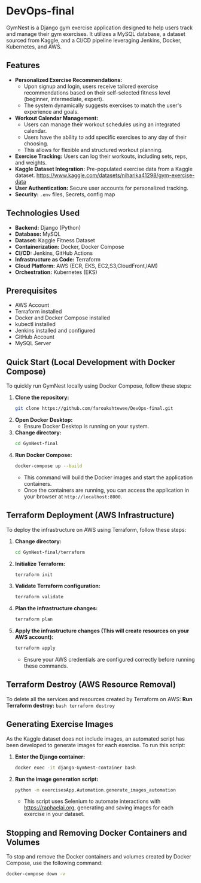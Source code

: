 # DevOps-final
GymNest is a Django gym exercise application designed to help users track and manage their gym exercises. It utilizes a MySQL database, a dataset sourced from Kaggle, and a CI/CD pipeline leveraging Jenkins, Docker, Kubernetes, and AWS.
## Features
* **Personalized Exercise Recommendations:**
    * Upon signup and login, users receive tailored exercise recommendations based on their self-selected fitness level (beginner, intermediate, expert).
    * The system dynamically suggests exercises to match the user's experience and goals.
* **Workout Calendar Management:**
    * Users can manage their workout schedules using an integrated calendar.
    * Users have the ability to add specific exercises to any day of their choosing.
    * This allows for flexible and structured workout planning.
* **Exercise Tracking:** Users can log their workouts, including sets, reps, and weights.
* **Kaggle Dataset Integration:** Pre-populated exercise data from a Kaggle dataset. https://www.kaggle.com/datasets/niharika41298/gym-exercise-data
* **User Authentication:** Secure user accounts for personalized tracking.
* **Security:** `.env` files, Secrets, config map
## Technologies Used
* **Backend:** Django (Python)
* **Database:** MySQL
* **Dataset:** Kaggle Fitness Dataset 
* **Containerization:** Docker, Docker Compose
* **CI/CD:** Jenkins, GitHub Actions
* **Infrastructure as Code:** Terraform
* **Cloud Platform:** AWS (ECR, EKS, EC2,S3,CloudFront,IAM)
* **Orchestration:** Kubernetes (EKS)
## Prerequisites
* AWS Account
* Terraform installed
* Docker and Docker Compose installed
* kubectl installed
* Jenkins installed and configured
* GitHub Account
* MySQL Server
## Quick Start (Local Development with Docker Compose)
To quickly run GymNest locally using Docker Compose, follow these steps:
1.  **Clone the repository:**
    ```bash
    git clone https://github.com/faroukshtewee/DevOps-final.git
    ```
2.  **Open Docker Desktop:**
    * Ensure Docker Desktop is running on your system.
3.  **Change directory:**
    ```bash
    cd GymNest-final
    ```
4.  **Run Docker Compose:**
    ```bash
    docker-compose up --build
    ```
    * This command will build the Docker images and start the application containers.
    * Once the containers are running, you can access the application in your browser at `http://localhost:8000`.
## Terraform Deployment (AWS Infrastructure)
To deploy the infrastructure on AWS using Terraform, follow these steps:
1.  **Change directory:**
    ```bash
    cd GymNest-final/terraform
    ```
2.  **Initialize Terraform:**
    ```bash
    terraform init
    ```
3.  **Validate Terraform configuration:**
    ```bash
    terraform validate
    ```
4.  **Plan the infrastructure changes:**
    ```bash
    terraform plan
    ```
5.  **Apply the infrastructure changes (This will create resources on your AWS account):**
    ```bash
    terraform apply
    ```
    * Ensure your AWS credentials are configured correctly before running these commands.
## Terraform Destroy (AWS Resource Removal)
To delete all the services and resources created by Terraform on AWS:
**Run Terraform destroy:**
    ```bash
    terraform destroy
    ```
## Generating Exercise Images
As the Kaggle dataset does not include images, an automated script has been developed to generate images for each exercise. To run this script:
1.  **Enter the Django container:**
    ```bash
    docker exec -it django-GymNest-container bash
    ```
2.  **Run the image generation script:**
    ```bash
    python -m exercisesApp.Automation.generate_images_automation
    ```
    * This script uses Selenium to automate interactions with https://raphaelai.org, generating and saving images for each exercise in your dataset.
## Stopping and Removing Docker Containers and Volumes
To stop and remove the Docker containers and volumes created by Docker Compose, use the following command:
```bash
docker-compose down -v
